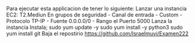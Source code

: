 Para ejecutar esta applicacion de tener lo siguiente:
Lanzar una instancia EC2:
T2.Mediun
En grupos de seguridad - Canal de entrada - Custom - Protocolo TP-IP - Fuente 0.0.0.0/0  - Rango el Puerto 5000
Lanza la instancia
Instala;
  sudo yum update -y
  sudo yum install -y python3
  sudo yum install git
Baja el repostirio https://github.com/Israelmuvi/Examen222
